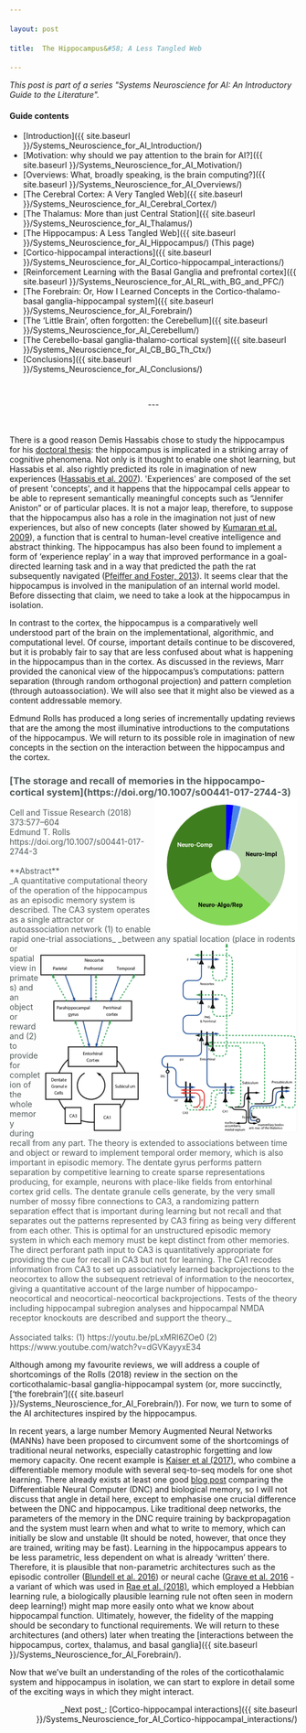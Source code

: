 ```yaml
---

layout: post

title:  The Hippocampus&#58; A Less Tangled Web 

---
```


_This post is part of a series "Systems Neuroscience for AI: An Introductory Guide to the Literature"._

#### Guide contents
* [Introduction]({{ site.baseurl }}/Systems_Neuroscience_for_AI_Introduction/)
* [Motivation: why should we pay attention to the brain for AI?]({{ site.baseurl }}/Systems_Neuroscience_for_AI_Motivation/)
* [Overviews: What, broadly speaking, is the brain computing?]({{ site.baseurl }}/Systems_Neuroscience_for_AI_Overviews/)
* [The Cerebral Cortex: A Very Tangled Web]({{ site.baseurl }}/Systems_Neuroscience_for_AI_Cerebral_Cortex/)
* [The Thalamus: More than just Central Station]({{ site.baseurl }}/Systems_Neuroscience_for_AI_Thalamus/)
* [The Hippocampus: A Less Tangled Web]({{ site.baseurl }}/Systems_Neuroscience_for_AI_Hippocampus/) (This page)
* [Cortico-hippocampal interactions]({{ site.baseurl }}/Systems_Neuroscience_for_AI_Cortico-hippocampal_interactions/)
* [Reinforcement Learning with the Basal Ganglia and prefrontal cortex]({{ site.baseurl }}/Systems_Neuroscience_for_AI_RL_with_BG_and_PFC/)
* [The Forebrain: Or, How I Learned Concepts in the Cortico-thalamo-basal ganglia-hippocampal system]({{ site.baseurl }}/Systems_Neuroscience_for_AI_Forebrain/)
* [The ‘Little Brain’, often forgotten: the Cerebellum]({{ site.baseurl }}/Systems_Neuroscience_for_AI_Cerebellum/)
* [The Cerebello-basal ganglia-thalamo-cortical system]({{ site.baseurl }}/Systems_Neuroscience_for_AI_CB_BG_Th_Ctx/)
* [Conclusions]({{ site.baseurl }}/Systems_Neuroscience_for_AI_Conclusions/)
<br>
<p markdown='1' style="text-align:center">---</p>
<br>


There is a good reason Demis Hassabis chose to study the hippocampus for his [doctoral thesis](http://discovery.ucl.ac.uk/16126/1/16126.pdf): the hippocampus is implicated in a striking array of cognitive phenomena. Not only is it thought to enable one shot learning, but Hassabis et al. also rightly predicted its role in imagination of new experiences ([Hassabis et al. 2007](https://doi.org/10.1073/pnas.0610561104)). 'Experiences' are composed of the set of present 'concepts', and it happens that the hippocampal cells appear to be able to represent semantically meaningful concepts such as “Jennifer Aniston” or of particular places. It is not a major leap, therefore, to suppose that the hippocampus also has a role in the imagination not just of new experiences, but also of new concepts (later showed by [Kumaran et al. 2009](https://doi.org/10.1016/j.neuron.2009.07.030)), a function that is central to human-level creative intelligence and abstract thinking. The hippocampus has also been found to implement a form of ‘experience replay’ in a way that improved performance in a goal-directed learning task and in a way that predicted the path the rat subsequently navigated ([Pfeiffer and Foster, 2013](https://dx.doi.org/10.1038%2Fnature12112)). It seems clear that the hippocampus is involved in the manipulation of an internal world model. Before dissecting that claim, we need to take a look at the hippocampus in isolation. 

In contrast to the cortex, the hippocampus is a comparatively well understood part of the brain on the implementational, algorithmic, and computational level. Of course, important details continue to be discovered, but it is probably fair to say that are less confused about what is happening in the hippocampus than in the cortex. As discussed in the reviews, Marr provided the canonical view of the hippocampus’s computations: pattern separation (through random orthogonal projection) and pattern completion (through autoassociation). We will also see that it might also be viewed as a content addressable memory.

Edmund Rolls has produced a long series of incrementally updating reviews that are the among the most illuminative introductions to the computations of the hippocampus. We will return to its possible role in imagination of new concepts in the section on the interaction between the hippocampus and the cortex. 

<h3 markdown='1' style="color:#515A5A">
[The storage and recall of memories in the hippocampo-cortical system](https://doi.org/10.1007/s00441-017-2744-3) <img align="right" width="250" height="235" src="../images/sysneuroai_images/rolls2018.png">
</h3>
<p markdown='1' style="color:#515A5A">
Cell and Tissue Research (2018) 373:577–604<br>
Edmund T. Rolls<br>
https://doi.org/10.1007/s00441-017-2744-3 <br>
<br>
**Abstract**
<br>
_A quantitative computational theory of the operation of the hippocampus as an episodic memory system is described. The CA3 system operates as a single attractor or autoassociation network (1) to enable rapid one-trial associations_ 
<img align="right" width="450" height="330" src="../images/sysneuroai_images/rolls_pic.png">
_between any spatial location (place in rodents or spatial view in primates) and an object or reward and (2) to provide for completion of the whole memory during recall from any part. The theory is extended to associations between time and object or reward to implement temporal order memory, which is also important in episodic memory. The dentate gyrus performs pattern separation by competitive learning to create sparse representations producing, for example, neurons with place-like fields from entorhinal cortex grid cells. The dentate granule cells generate, by the very small number of mossy fibre connections to CA3, a randomizing pattern separation effect that is important during learning but not recall and that separates out the patterns represented by CA3 firing as being very different from each other. This is optimal for an unstructured episodic memory system in which each memory must be kept distinct from other memories. The direct perforant path input to CA3 is quantitatively appropriate for providing the cue for recall in CA3 but not for learning. The CA1 recodes information from CA3 to set up associatively learned backprojections to the neocortex to allow the subsequent retrieval of information to the neocortex, giving a quantitative account of the large number of hippocampo-neocortical and neocortical-neocortical backprojections. Tests of the theory including hippocampal subregion analyses and hippocampal NMDA receptor knockouts are described and support the theory._
<br>
<br>
Associated talks: (1) https://youtu.be/pLxMRI6ZOe0 (2) https://www.youtube.com/watch?v=dGVKayyxE34
</p>


Although among my favourite reviews, we will address a couple of shortcomings of the Rolls (2018) review in the section on the corticothalamic-basal ganglia-hippocampal system (or, more succinctly, [‘the forebrain’]({{ site.baseurl }}/Systems_Neuroscience_for_AI_Forebrain/)). For now, we turn to some of the AI architectures inspired by the hippocampus. 

In recent years, a large number Memory Augmented Neural Networks (MANNs) have been proposed to circumvent some of the shortcomings of traditional neural networks, especially catastrophic forgetting and low memory capacity. One recent example is [Kaiser et al (2017)](https://arxiv.org/abs/1703.03129), who combine a differentiable memory module with several seq-to-seq models for one shot learning. There already exists at least one good [blog post](https://greydanus.github.io/2017/02/27/differentiable-memory-and-the-brain/) comparing the Differentiable Neural Computer (DNC) and biological memory, so I will not discuss that angle in detail here, except to emphasise one crucial difference between the DNC and hippocampus. Like traditional deep networks, the parameters of the memory in the DNC require training by backpropagation and the system must learn when and what to write to memory, which can initially be slow and unstable (It should be noted, however, that once they are trained, writing may be fast). Learning in the hippocampus appears to be less parametric, less dependent on what is already ‘written’ there. Therefore, it is plausible that non-parametric architectures such as the episodic controller ([Blundell et al. 2016](https://arxiv.org/abs/1606.04460)) or neural cache ([Grave et al. 2016](https://arxiv.org/abs/1612.04426) - a variant of which was used in [Rae et al. (2018)](https://arxiv.org/abs/1803.10049), which employed a Hebbian learning rule, a biologically plausible learning rule not often seen in modern deep learning!) might map more easily onto what we know about hippocampal function. Ultimately, however, the fidelity of the mapping should be secondary to functional requirements. We will return to these architectures (and others) later when treating the [interactions between the hippocampus, cortex, thalamus, and basal ganglia]({{ site.baseurl }}/Systems_Neuroscience_for_AI_Forebrain/). 

Now that we’ve built an understanding of the roles of the corticothalamic system and hippocampus in isolation, we can start to explore in detail some of the exciting ways in which they might interact. 

<p markdown='1' style="text-align:right">_Next post_: [Cortico-hippocampal interactions]({{ site.baseurl }}/Systems_Neuroscience_for_AI_Cortico-hippocampal_interactions/)</p>
